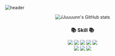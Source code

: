 ![header](https://capsule-render.vercel.app/api?type=Soft&color=0:0a2843,100:0b5191&height=130&section=header&text=JJuuuunn&fontSize=90&fontColor=009999)

<div align="center">
  
  ![JJuuuunn's GitHub stats](https://github-readme-stats.vercel.app/api?username=JJuuuunn&show_icons=true&theme=tokyonight)

</div> 

<h3 align="center"><b>📚 Skill 📚</b></h3>

<p align="center">
    <img src="https://img.shields.io/badge/GRADLE-6DB33F?style=for-the-badge&logo=gradle&logoColor=white">
    <img src="https://img.shields.io/badge/JAVA-6DB33F?style=for-the-badge&logo=java&logoColor=white">
    <img src="https://img.shields.io/badge/Spring-6DB33F?style=for-the-badge&logo=Spring&logoColor=white"> 
    <img src="https://img.shields.io/badge/Spring Boot-6DB33F?style=for-the-badge&logo=SpringBoot&logoColor=white">
    <img src="https://img.shields.io/badge/JPA-6DB33F?style=for-the-badge&logo=Hibernate&logoColor=white">
  </br>
    <img src="https://img.shields.io/badge/mybatis-4479A1?style=for-the-badge&logo=mybatis&logoColor=white">
    <img src="https://img.shields.io/badge/mysql-4479A1?style=for-the-badge&logo=mysql&logoColor=white">
    <img src="https://img.shields.io/badge/qdsl-4479A1?style=for-the-badge&logo=qdsl&logoColor=white">
  </p>

<!--
**JJuuuunn/JJuuuunn** is a ✨ _special_ ✨ repository because its `README.md` (this file) appears on your GitHub profile.

Here are some ideas to get you started:

- 🔭 I’m currently working on ...
- 🌱 I’m currently learning ...
- 👯 I’m looking to collaborate on ...
- 🤔 I’m looking for help with ...
- 💬 Ask me about ...
- 📫 How to reach me: ...
- 😄 Pronouns: ...
- ⚡ Fun fact: ...
 -->
